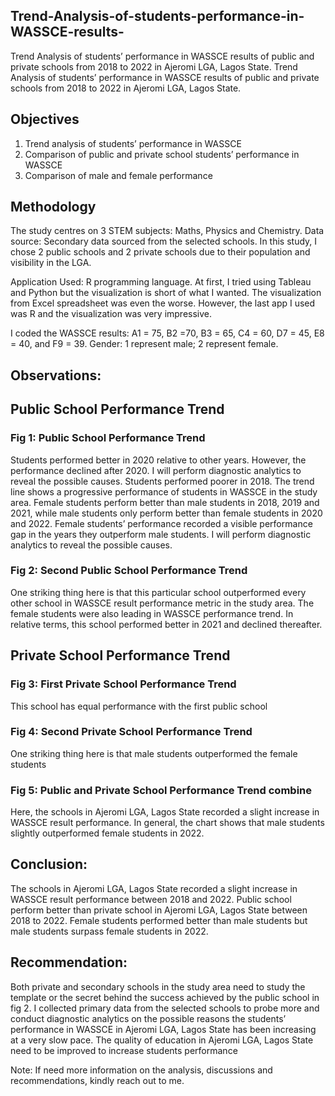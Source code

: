 ## Trend-Analysis-of-students-performance-in-WASSCE-results-
Trend Analysis of students’ performance in WASSCE results of public and private schools from 2018 to 2022 in Ajeromi LGA, Lagos State. 
Trend Analysis of students’ performance in WASSCE results of public and private schools from 2018 to 2022 in Ajeromi LGA, Lagos State. 

## Objectives
1.	Trend analysis of students’ performance in WASSCE
2.	Comparison of public and private school students’ performance in WASSCE
3.	Comparison of male and female performance 

## Methodology
The study centres on 3 STEM subjects: Maths, Physics and Chemistry. 
Data source: Secondary data sourced from the selected schools.
In this study, I chose 2 public schools and 2 private schools due to their population and visibility in the LGA.

Application Used: R programming language. At first, I tried using Tableau and Python but the visualization is short of what I wanted. The visualization from Excel spreadsheet was even the worse. However, the last app I used was R and the visualization was very impressive. 

I coded the WASSCE results: A1 = 75, B2 =70, B3 = 65, C4 = 60, D7 = 45, E8 = 40, and F9 = 39. 
Gender: 1 represent male; 2 represent female.

## Observations:
## Public School Performance Trend
### Fig 1: Public School Performance Trend
Students performed better in 2020 relative to other years. However, the performance declined after 2020. I will perform diagnostic analytics to reveal the possible causes.
Students performed poorer in 2018.
The trend line shows a progressive performance of students in WASSCE in the study area. 
Female students perform better than male students in 2018, 2019 and 2021, while male students only perform better than female students in 2020 and 2022.
Female students’ performance recorded a visible performance gap in the years they outperform male students. I will perform diagnostic analytics to reveal the possible causes. 

### Fig 2: Second Public School Performance Trend
One striking thing here is that this particular school outperformed every other school in WASSCE result performance metric in the study area. 
The female students were also leading in WASSCE performance trend.
In relative terms, this school performed better in 2021 and declined thereafter. 

## Private School Performance Trend
### Fig 3: First Private School Performance Trend
This school has equal performance with the first public school

### Fig 4: Second Private School Performance Trend
One striking thing here is that male students outperformed the female students

### Fig 5: Public and Private School Performance Trend combine
Here, the schools in Ajeromi LGA, Lagos State recorded a slight increase in WASSCE result performance. In general, the chart shows that male students slightly outperformed female students in 2022. 

## Conclusion:
The schools in Ajeromi LGA, Lagos State recorded a slight increase in WASSCE result performance between 2018 and 2022.
Public school perform better than private school in Ajeromi LGA, Lagos State between 2018 to 2022.
Female students performed better than male students but male students surpass female students in 2022.

## Recommendation: 
Both private and secondary schools in the study area need to study the template or the secret behind the success achieved by the public school in fig 2.
I collected primary data from the selected schools to probe more and conduct diagnostic analytics on the possible reasons the students’ performance in WASSCE in Ajeromi LGA, Lagos State has been increasing at a very slow pace. 
The quality of education in Ajeromi LGA, Lagos State need to be improved to increase students performance

Note: If need more information on the analysis, discussions and recommendations, kindly reach out to me. 





